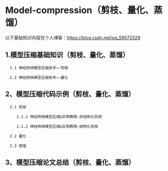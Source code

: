 # Model-compression（剪枝、量化、蒸馏）

以下基础知识内容在个人博客：https://blog.csdn.net/qq_59572329

## 1.模型压缩基础知识（剪枝、量化、蒸馏）

      1.1 神经网络模型压缩技术——剪枝

      1.2 神经网络模型压缩技术——量化

## 2、模型压缩代码示例（剪枝、量化、蒸馏）

      2.1 剪枝
   
         2.1.1 神经网络模型压缩&实例教程—非结构化剪枝
      
         2.1.2 神经网络模型压缩&实例教程—结构化剪枝
      
      2.2 量化
   
      2.3 蒸馏

## 3、模型压缩论文总结（剪枝、量化、蒸馏）
